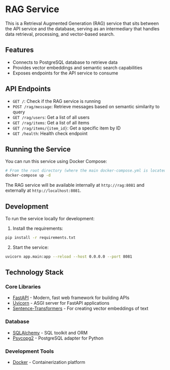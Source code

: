# RAG Service

This is a Retrieval Augmented Generation (RAG) service that sits between the API service and the database, serving as an intermediary that handles data retrieval, processing, and vector-based search.

## Features

- Connects to PostgreSQL database to retrieve data
- Provides vector embeddings and semantic search capabilities
- Exposes endpoints for the API service to consume

## API Endpoints

- `GET /`: Check if the RAG service is running
- `POST /rag/message`: Retrieve messages based on semantic similarity to query
- `GET /rag/users`: Get a list of all users
- `GET /rag/items`: Get a list of all items
- `GET /rag/items/{item_id}`: Get a specific item by ID
- `GET /health`: Health check endpoint

## Running the Service

You can run this service using Docker Compose:

```bash
# From the root directory (where the main docker-compose.yml is located)
docker-compose up -d
```

The RAG service will be available internally at `http://rag:8081` and externally at `http://localhost:8081`.

## Development

To run the service locally for development:

1. Install the requirements:
```bash
pip install -r requirements.txt
```

2. Start the service:
```bash
uvicorn app.main:app --reload --host 0.0.0.0 --port 8081
```

## Technology Stack

### Core Libraries
- [FastAPI](https://fastapi.tiangolo.com/) - Modern, fast web framework for building APIs
- [Uvicorn](https://www.uvicorn.org/) - ASGI server for FastAPI applications
- [Sentence-Transformers](https://www.sbert.net/) - For creating vector embeddings of text

### Database
- [SQLAlchemy](https://docs.sqlalchemy.org/) - SQL toolkit and ORM
- [Psycopg2](https://www.psycopg.org/docs/) - PostgreSQL adapter for Python

### Development Tools
- [Docker](https://docs.docker.com/) - Containerization platform 